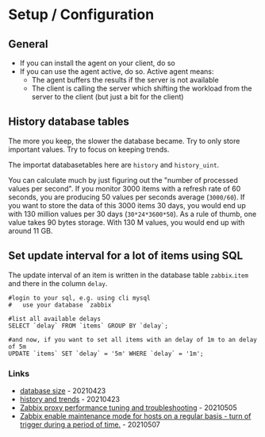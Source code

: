 # Setup / Configuration

## General

* If you can install the agent on your client, do so
* If you can use the agent active, do so. Active agent means:
    * The agent buffers the results if the server is not available
    * The client is calling the server which shifting the workload from the server to the client (but just a bit for the client)

## History database tables

The more you keep, the slower the database became. Try to only store important values.
Try to focus on keeping trends.

The importat databasetables here are `history` and `history_uint`.

You can calculate much by just figuring out the "number of processed values per second".
If you monitor 3000 items with a refresh rate of 60 seconds, you are producing 50 values per seconds average (`3000/60`).
If you want to store the data of this 3000 items 30 days, you would end up with 130 million values per 30 days (`30*24*3600*50`).
As a rule of thumb, one value takes 90 bytes storage. With 130 M values, you would end up with around 11 GB.

## Set update interval for a lot of items using SQL

The update interval of an item is written in the database table `zabbix`.`item` and there in the column `delay`.

```
#login to your sql, e.g. using cli mysql
#   use your database `zabbix`

#list all available delays
SELECT `delay` FROM `items` GROUP BY `delay`;

#and now, if you want to set all items with an delay of 1m to an delay of 5m
UPDATE `items` SET `delay` = '5m' WHERE `delay` = '1m';
```

### Links

* [database size](https://www.zabbix.com/documentation/current/manual/installation/requirements#database_size) - 20210423
* [history and trends](https://www.zabbix.com/documentation/current/manual/config/items/history_and_trends) - 20210423
* [Zabbix proxy performance tuning and troubleshooting](https://blog.zabbix.com/zabbix-proxy-performance-tuning-and-troubleshooting/14013/) - 20210505
* [Zabbix enable maintenance mode for hosts on a regular basis - turn of trigger during a period of time.](https://www.zabbix.com/documentation/current/manual/maintenance) - 20210507
